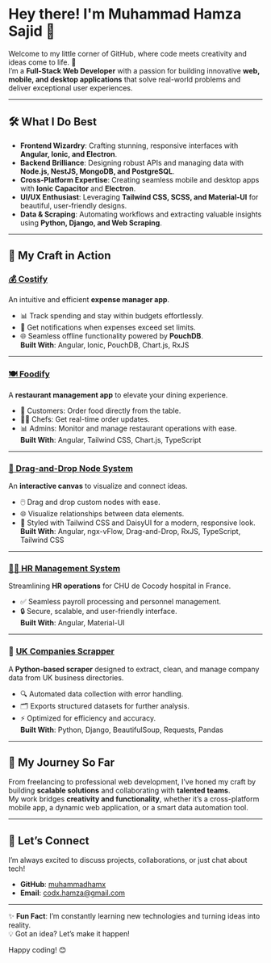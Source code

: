 # Hey there! I'm Muhammad Hamza Sajid 👋  

Welcome to my little corner of GitHub, where code meets creativity and ideas come to life. 🚀  
I’m a **Full-Stack Web Developer** with a passion for building innovative **web, mobile, and desktop applications** that solve real-world problems and deliver exceptional user experiences.  

---

## 🛠️ What I Do Best  
- **Frontend Wizardry**: Crafting stunning, responsive interfaces with **Angular, Ionic, and Electron**.  
- **Backend Brilliance**: Designing robust APIs and managing data with **Node.js, NestJS, MongoDB, and PostgreSQL**.  
- **Cross-Platform Expertise**: Creating seamless mobile and desktop apps with **Ionic Capacitor** and **Electron**.  
- **UI/UX Enthusiast**: Leveraging **Tailwind CSS, SCSS, and Material-UI** for beautiful, user-friendly designs.  
- **Data & Scraping**: Automating workflows and extracting valuable insights using **Python, Django, and Web Scraping**.  

---

## 🌟 My Craft in Action  

### [💰 Costify](https://costify-six.vercel.app/) 
An intuitive and efficient **expense manager app**.  
- 📊 Track spending and stay within budgets effortlessly.  
- 🔔 Get notifications when expenses exceed set limits.  
- 🌐 Seamless offline functionality powered by **PouchDB**.  
**Built With**: Angular, Ionic, PouchDB, Chart.js, RxJS  

---

### [🍽️ Foodify](https://foodify-three.vercel.app/floors) 
A **restaurant management app** to elevate your dining experience.  
- 📱 Customers: Order food directly from the table.  
- 👨‍🍳 Chefs: Get real-time order updates.  
- 📊 Admins: Monitor and manage restaurant operations with ease.  
**Built With**: Angular, Tailwind CSS, Chart.js, TypeScript  

---

###  [🔗 Drag-and-Drop Node System](https://ngx-vflow.vercel.app/)  
An **interactive canvas** to visualize and connect ideas.  
- 🖱️ Drag and drop custom nodes with ease.  
- 🌐 Visualize relationships between data elements.  
- 🎨 Styled with Tailwind CSS and DaisyUI for a modern, responsive look.  
**Built With**: Angular, ngx-vFlow, Drag-and-Drop, RxJS, TypeScript, Tailwind CSS  

---

### [🧑‍💻 HR Management System](https://hr-angular-front.vercel.app/overview) 
Streamlining **HR operations** for CHU de Cocody hospital in France.  
- ✅ Seamless payroll processing and personnel management.  
- 🔒 Secure, scalable, and user-friendly interface.  
**Built With**: Angular, Material-UI  

---

### 🏢 [UK Companies Scrapper](https://github.com/muhammadhamx/uk_companyScrapper) 
A **Python-based scraper** designed to extract, clean, and manage company data from UK business directories.  
- 🔍 Automated data collection with error handling.  
- 🗂️ Exports structured datasets for further analysis.  
- ⚡ Optimized for efficiency and accuracy.  
**Built With**: Python, Django, BeautifulSoup, Requests, Pandas  

---

## 🌱 My Journey So Far  
From freelancing to professional web development, I’ve honed my craft by building **scalable solutions** and collaborating with **talented teams**.  
My work bridges **creativity and functionality**, whether it’s a cross-platform mobile app, a dynamic web application, or a smart data automation tool.  

---

## 💬 Let’s Connect  
I’m always excited to discuss projects, collaborations, or just chat about tech!  

- **GitHub**: [muhammadhamx](https://github.com/muhammadhamx)  
- **Email**:  codx.hamza@gmail.com

---

✨ **Fun Fact**: I’m constantly learning new technologies and turning ideas into reality.  
💡 Got an idea? Let’s make it happen!  

Happy coding! 😊
